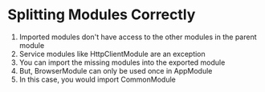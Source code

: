 # Splitting Modules Correctly
01. Imported modules don't have access to the other modules in the parent module
02. Service modules like HttpClientModule are an exception
03. You can import the missing modules into the exported module
04. But, BrowserModule can only be used once in AppModule
05. In this case, you would import CommonModule